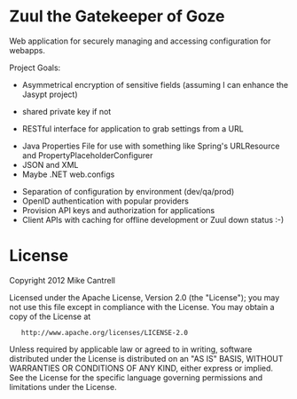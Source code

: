 # Zuul the Gatekeeper of Goze

Web application for securely managing and accessing configuration for webapps.

Project Goals:

* Asymmetrical encryption of sensitive fields (assuming I can enhance the Jasypt project)
 - shared private key if not
* RESTful interface for application to grab settings from a URL
 - Java Properties File for use with something like Spring's URLResource and PropertyPlaceholderConfigurer
 - JSON and XML
 - Maybe .NET web.configs
* Separation of configuration by environment (dev/qa/prod)
* OpenID authentication with popular providers
* Provision API keys and authorization for applications
* Client APIs with caching for offline development or Zuul down status :-)


# License

   Copyright 2012 Mike Cantrell

   Licensed under the Apache License, Version 2.0 (the "License");
   you may not use this file except in compliance with the License.
   You may obtain a copy of the License at

       http://www.apache.org/licenses/LICENSE-2.0

   Unless required by applicable law or agreed to in writing, software
   distributed under the License is distributed on an "AS IS" BASIS,
   WITHOUT WARRANTIES OR CONDITIONS OF ANY KIND, either express or implied.
   See the License for the specific language governing permissions and
   limitations under the License. 
   
   